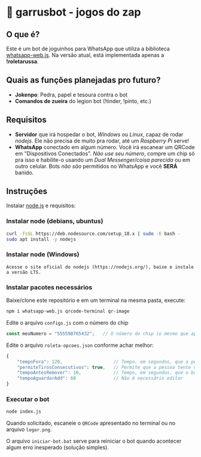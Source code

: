 # 🤖 garrusbot - jogos do zap

## O que é?

Este é um bot de joguinhos para WhatsApp que utiliza a biblioteca [whatsapp-web.js](https://github.com/pedroslopez/whatsapp-web.js).
Na versão atual, está implementada apenas a **!roletarussa**.

## Quais as funções planejadas pro futuro?

* **Jokenpo**: Pedra, papel e tesoura contra o bot
* **Comandos de zueira** do legion bot (!tinder, !pinto, etc.)

## Requisitos

* **Servidor** que irá hospedar o bot, _Windows_ ou _Linux_, capaz de rodar _nodejs_. Ele não precisa de muito pra rodar, até um _Raspberry Pi_ serve!
* **WhatsApp** conectado em algum número. Você irá escanear um QRCode em "Dispositivos Conectados". _Não use seu número_, compre um chip só pra isso e habilite-o usando um _Dual Messenger/coisa parecida_ ou em outro celular. Bots _não são_ permitidos no WhatsApp e você **SERÁ** banido.

## Instruções

Instalar [node.js](https://nodejs.org/) e requisitos:

### Instalar node (debians, ubuntus)
```sh
curl -fsSL https://deb.nodesource.com/setup_18.x | sudo -E bash -
sudo apt install -y nodejs
```

### Instalar node (Windows)

	Acesse o site oficial do nodejs (https://nodejs.org/), baixe e instale a versão LTS.


### Instalar pacotes necessários

Baixe/clone este repositório e em um terminal na mesma pasta, execute:

```sh
npm i whatsapp-web.js qrcode-terminal qr-image
```

Edite o arquivo `configs.js` com o número do chip

```js
const meuNumero = "555598765432";	// O número do chip (o mesmo que aparece no contato do whatsapp)
```

Edite o arquivo `roleta-opcoes.json` conforme achar melhor:

```js
{
	"tempoFora": 120,					// Tempo, em segundos, que a pessoa irá ficar fora do grupo após perder
	"permiteTirosConsecutivos": true,	// Permite que a pessoa tente várias vezes em sequencia
	"tempoAntesRemover": 10,			// Tempo, em segundos, que o bot aguarda antes de remover a pessoa do grupo
	"tempoAguardarAdd": 60				// Não é necessário editar
}
```

### Executar o bot

```sh
node index.js
```

Quando solicitado, escaneie o `QRCode` apresentado no terminal ou no arquivo `logar.png`.

O arquivo `iniciar-bot.bat` serve para reiniciar o bot quando acontecer algum erro inesperado (solução simples).